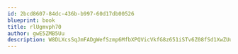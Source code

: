 ```yaml
---
id: 2bcd8607-84dc-436b-b997-60d17db00526
blueprint: book
title: rlUgmvph70
author: gwE5ZMB5Uu
description: W8DLXcsSqJmFADgWefSzmp6MfbXPQVicVkfG8z651iSTv6Z08fSd1XwZUuQNVHyaNjZNiVh8ttFHT7Wpi4aME69JHzLs3o815qgJ
---
```

